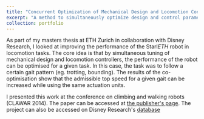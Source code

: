 ```yaml
---
title: "Concurrent Optimization of Mechanical Design and Locomotion Control"
excerpt: "A method to simultaneously optimize design and control parameters for legged robots<br/><img src='/images/projectImages/StarlETH_500x300.png'>"
collection: portfolio
---
```


As part of my masters thesis at ETH Zurich in collaboration with Disney Research, I looked at improving the performance of the Starl*ETH* robot in locomotion tasks. The core idea is that by simultaneous tuning of mechanical design and locomotion controllers, the performance of the robot can be optimised for a given task. In this case, the task was to follow a certain gait pattern (eg. trotting, bounding). The results of the co-optimisation show that the admissible top speed for a given gait can be increased while using the same actuation units.

I presented this work at the conference on climbing and walking robots (CLAWAR 2014). The paper can be accessed at [the publisher's page](https://doi.org/10.1142/9789814623353_0037). The project can also be accessed on Disney Research's [database](https://www.disneyresearch.com/publication/concurrent-optimization-of-mechanical-design-and-locomotion-control-of-a-legged-robot/)
